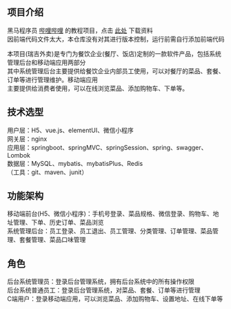 
## 项目介绍
黑马程序员 [哔哩哔哩](https://www.bilibili.com/video/BV13a411q753/) 的教程项目，点击 [此处](https://pan.baidu.com/share/init?surl=bxEy2bHiCYQtouifUppsTA&pwd=1234) 下载资料<br/>
因前端代码文件太大，本仓库没有对其进行版本控制，运行前需自行添加前端代码

本项目(瑞吉外卖)是专门为餐饮企业(餐厅、饭店)定制的一款软件产品，包括系统管理后台和移动端应用两部分<br/>
其中系统管理后台主要提供给餐饮企业内部员工使用，可以对餐厅的菜品、套餐、订单等进行管理维护。移动端应用<br/>
主要提供给消费者使用，可以在线浏览菜品、添加购物车、下单等。

## 技术选型
用户层：H5、vue.js、elementUI、微信小程序<br/>
网关层：nginx<br/>
应用层：springboot、springMVC、springSession、spring、swagger、Lombok<br/>
数据层：MySQL、mybatis、mybatisPlus、Redis<br/>
（工具：git、maven、junit）

## 功能架构
移动端前台(H5、微信小程序)：手机号登录、菜品规格、微信登录、购物车、地址管理、下单、历史订单、菜品浏览<br/>
系统管理后台：员工登录、员工退出、员工管理、分类管理、订单管理、菜品管理、套餐管理、菜品口味管理

## 角色
后台系统管理员：登录后台管理系统，拥有后台系统中的所有操作权限<br/>
后台系统普通员工：登录后台管理系统，对菜品、套餐、订单等进行管理<br/>
C端用户：登录移动端应用，可以浏览菜品、添加购物车、设置地址、在线下单等